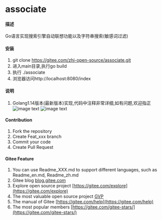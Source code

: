# associate

#### 描述
Go语言实现搜索引擎自动联想功能以及字符串搜索(敏感词过滤)

#### 安装

1.  git clone https://gitee.com/zhj-open-source/associate.git
2.  进入main目录,执行go build
3.  执行 ./associate
4.  浏览器访问http://localhost:8080/index

#### 说明

1.  Golang1.14版本(最新版本)实现,代码中注释非常详细,如有问题,欢迎指正
![image text](https://gitee.com/zhj-open-source/associate/raw/dev/WechatIMG121.png)
![image text](https://gitee.com/zhj-open-source/associate/raw/dev/WechatIMG13.png)
#### Contribution

1.  Fork the repository
2.  Create Feat_xxx branch
3.  Commit your code
4.  Create Pull Request


#### Gitee Feature

1.  You can use Readme\_XXX.md to support different languages, such as Readme\_en.md, Readme\_zh.md
2.  Gitee blog [blog.gitee.com](https://blog.gitee.com)
3.  Explore open source project [https://gitee.com/explore](https://gitee.com/explore)
4.  The most valuable open source project [GVP](https://gitee.com/gvp)
5.  The manual of Gitee [https://gitee.com/help](https://gitee.com/help)
6.  The most popular members  [https://gitee.com/gitee-stars/](https://gitee.com/gitee-stars/)
